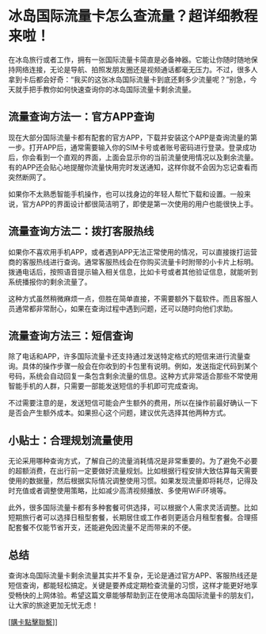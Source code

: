 # 冰岛国际流量卡怎么查流量？超详细教程来啦！

在冰岛旅行或者工作，拥有一张国际流量卡简直是必备神器。它能让你随时随地保持网络连接，无论是导航、拍照发朋友圈还是视频通话都毫无压力。不过，很多人拿到卡后都会好奇：“我买的这张冰岛国际流量卡到底还剩多少流量呢？”别急，今天就手把手教你如何快速查询你的冰岛国际流量卡剩余流量。

## 流量查询方法一：官方APP查询

现在大部分国际流量卡都有配套的官方APP，下载并安装这个APP是查询流量的第一步。打开APP后，通常需要输入你的SIM卡号或者账号密码进行登录。登录成功后，你会看到一个直观的界面，上面会显示你的当前流量使用情况以及剩余流量。有的APP还会贴心地提醒你流量快用完时发送通知，这样你就不会因为忘记查看而突然断网了。

如果你不太熟悉智能手机操作，也可以找身边的年轻人帮忙下载和设置。一般来说，官方APP的界面设计都很简洁明了，即使是第一次使用的用户也能很快上手。

## 流量查询方法二：拨打客服热线

如果你不喜欢用手机APP，或者遇到APP无法正常使用的情况，可以直接拨打运营商的客服热线进行查询。通常客服热线会在你购买流量卡时附带的小卡片上标明。拨通电话后，按照语音提示输入相关信息，比如卡号或者其他验证信息，就能听到系统播报你的剩余流量了。

这种方式虽然稍微麻烦一点，但胜在简单直接，不需要额外下载软件。而且客服人员通常都非常耐心，如果在查询过程中遇到问题，还可以随时向他们求助。

## 流量查询方法三：短信查询

除了电话和APP，许多国际流量卡还支持通过发送特定格式的短信来进行流量查询。具体的操作步骤一般会在你收到的卡包里有说明。例如，发送指定代码到某个号码，系统会自动回复一条包含剩余流量的信息。这种方式非常适合那些不常使用智能手机的人群，只需要一部能发送短信的手机即可完成查询。

不过需要注意的是，发送短信可能会产生额外的费用，所以在操作前最好确认一下是否会产生额外成本。如果担心这个问题，建议优先选择其他两种方式。

## 小贴士：合理规划流量使用

无论采用哪种查询方式，了解自己的流量消耗情况是非常重要的。为了避免不必要的超额消费，在出行前一定要做好流量规划。比如根据行程安排大致估算每天需要使用的数据量，然后根据实际情况调整使用习惯。如果发现流量即将耗尽，记得及时充值或者调整使用策略，比如减少高清视频播放、多使用WiFi环境等。

此外，很多国际流量卡都有多种套餐可供选择，可以根据个人需求灵活调整。比如短期旅行者可以选择日租型套餐，长期居住或工作者则更适合月租型套餐。合理搭配套餐不仅能节省开支，还能避免因流量不足而带来的不便。

## 总结

查询冰岛国际流量卡剩余流量其实并不复杂，无论是通过官方APP、客服热线还是短信查询，都能轻松搞定。关键是要养成定期检查流量的习惯，这样才能更好地享受畅快的上网体验。希望这篇文章能够帮助到正在使用冰岛国际流量卡的朋友们，让大家的旅途更加无忧无虑！

[[購卡點擊聯繫](https://t.me/s/esim1088)]]